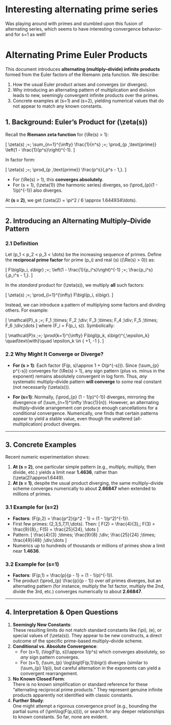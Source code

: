 # Interesting alternating prime series 

Was playing around with primes and stumbled upon this fusion of alternating series, which seems to have interesting convergence behavior- and for s=1 as well!

# Alternating Prime Euler Products

This document introduces **alternating (multiply–divide) infinite products** formed from the Euler factors of the Riemann zeta function. We describe:

1. How the usual Euler product arises and converges (or diverges).
2. Why introducing an alternating pattern of multiplication and division leads to new, seemingly convergent infinite products over the primes.
3. Concrete examples at \(s=1\) and \(s=2\), yielding numerical values that do not appear to match any known constants.


## 1. Background: Euler’s Product for \(\zeta(s)\)

Recall the **Riemann zeta function** for \(\Re(s) > 1\):

\[
\zeta(s) 
\;=\; 
\sum_{n=1}^{\infty} \frac{1}{n^s}
\;=\;
\prod_{p \,\text{prime}} \left(1 - \frac{1}{p^s}\right)^{-1}.
\]

In factor form:

\[
\zeta(s) 
\;=\;
\prod_{p \,\text{prime}}
\frac{p^s}{\,p^s - 1\,}.
\]

- For \(\Re(s) > 1\), this **converges absolutely**.  
- For \(s = 1\), \(\zeta(1)\) (the harmonic series) diverges, so \(\prod_{p}(1 - 1/p)^{-1}\) also diverges.

At **\(s = 2\)**, we get \(\zeta(2) = \pi^2 / 6 \approx 1.644934\ldots\).

---

## 2. Introducing an Alternating Multiply–Divide Pattern

### 2.1 Definition

Let \(p_1 < p_2 < p_3 < \dots\) be the increasing sequence of primes. Define the **reciprocal prime factor** for prime \(p_i\) and real \(s\) (\(\Re(s) > 0\)) as:

\[
F\bigl(p_i, s\bigr) 
\;=\;
\left(1 - \frac{1}{p_i^s}\right)^{-1} 
\;=\;
\frac{p_i^s}{\,p_i^s - 1\,}.
\]

In the *standard* product for \(\zeta(s)\), we multiply **all** such factors:

\[
\zeta(s) 
\;=\;
\prod_{i=1}^{\infty} F\bigl(p_i, s\bigr).
\]

Instead, we can introduce a pattern of multiplying some factors and dividing others. For example:

\[
\mathcal{P}_s
\;=\;
F_1 
\;\times\; 
F_2
\;\div\;
F_3
\;\times\;
F_4
\;\div\;
F_5
\;\times\;
F_6
\;\div\;\dots
\]
where \(F_i = F(p_i, s)\). Symbolically:

\[
\mathcal{P}_s 
\;=\;
\prod_{k=1}^{\infty}
F\bigl(p_k, s\bigr)^{\,\epsilon_k}
\quad\text{with}\quad
\epsilon_k \in \{ +1, -1 \}.
\]

### 2.2 Why Might It Converge or Diverge?

- **For \(s > 1\)**: Each factor \(F(p, s)\approx 1 + O(p^{-s})\). Since \(\sum_{p} p^{-s}\) converges for \(\Re(s) > 1\), any sign pattern (plus vs. minus in the exponent) remains absolutely convergent in log form. Thus, *any* systematic multiply–divide pattern **will converge** to *some* real constant (not necessarily \(\zeta(s)\)).

- **For \(s=1\)**: Normally, \(\prod_{p} (1 - 1/p)^{-1}\) diverges, mirroring the divergence of \(\sum_{n=1}^\infty \frac{1}{n}\). However, an alternating multiply–divide arrangement *can* produce enough cancellations for a conditional convergence. Numerically, one finds that certain patterns appear to yield a stable value, even though the unaltered (all-multiplication) product diverges.

---

## 3. Concrete Examples

Recent numeric experimentation shows:

1. **At \(s = 2\)**, one particular simple pattern (e.g., multiply, multiply, then divide, etc.) yields a limit near **1.4636**, rather than \(\zeta(2)\approx1.6449\).  
2. **At \(s = 1\)**, despite the usual product diverging, the same multiply–divide scheme converges numerically to about **2.66847** when extended to millions of primes.

### 3.1 Example for \(s=2\)

- **Factors**: \(F(p,2) = \frac{p^2}{p^2 - 1} = (1 - 1/p^2)^{-1}\).  
- First few primes: \(2,3,5,7,11,\dots\). Then:
  \[
  F(2) = \frac{4}{3},\; F(3) = \frac{9}{8},\; F(5) = \frac{25}{24}, \dots
  \]
- Pattern: 
  \[
  \frac{4}{3}
  \;\times\;
  \frac{9}{8}
  \;\div\;
  \frac{25}{24}
  \;\times\;
  \frac{49}{48}
  \;\div\;\dots
  \]
- Numerics up to hundreds of thousands or millions of primes show a limit near **1.4636**.

### 3.2 Example for \(s=1\)

- **Factors**: \(F(p,1) = \frac{p}{p - 1} = (1 - 1/p)^{-1}\).  
- The product \(\prod_{p} \frac{p}{p - 1}\) over *all* primes diverges, but an alternating pattern (for instance, multiply the 1st factor, multiply the 2nd, divide the 3rd, etc.) converges numerically to about **2.66847**.

---

## 4. Interpretation & Open Questions

1. **Seemingly New Constants**:  
   These resulting limits do not match standard constants like \(\pi\), \(e\), or special values of \(\zeta(s)\). They appear to be new constructs, a direct outcome of the specific prime-based multiply–divide scheme.
2. **Conditional vs. Absolute Convergence**:  
   - For \(s>1\), \(\log(F(p, s))\approx 1/p^s\) which converges absolutely, so *any* sign pattern converges.  
   - For \(s=1\), \(\sum_{p} \log\bigl(F(p,1)\bigr)\) diverges (similar to \(\sum_{p} 1/p\)), but careful alternation in the exponents can yield a convergent rearrangement.
3. **No Known Closed Form**:  
   There is no known simplification or standard reference for these “alternating reciprocal prime products.” They represent genuine infinite products apparently not identified with classic constants.
4. **Further Study**:  
   One might attempt a rigorous convergence proof (e.g., bounding the partial sums of \(\pm\log(F(p,s))\)), or search for any deeper relationships to known constants. So far, none are evident.
